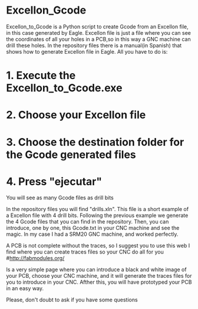 # Excellon_Gcode
Excellon_to_Gcode is a Python script to create Gcode from an Excellon file, in this case generated by Eagle.
Excellon file is just a file where you can see the coordinates of all your holes in a PCB,so in this way a GNC machine can drill these holes.
In the repository files there is a manual(in Spanish) that shows how to generate Excellon file in Eagle.
All you have to do is:
#   1. Execute the Excellon_to_Gcode.exe
#   2. Choose your Excellon file
#   3. Choose the destination folder for the Gcode generated files
#   4. Press "ejecutar"
You will see as many Gcode files as drill bits

In the repository files you will find "drills.xln". This file is a short example of a Excellon file with 4 drill bits. Following the previous example
we generate the 4 Gcode files that you can find in the repository.
Then, you can introduce, one by one, this Gcode.txt in your CNC machine and see the magic. In my case I had a SRM20 GNC machine, and worked perfectly.

A PCB is not complete without the traces, so I suggest you to use this web I find where you can create traces files so your CNC do all for you
#http://fabmodules.org/

Is a very simple page where you can introduce a black and white image of your PCB, choose your CNC machine, and it will generate the traces files
for you to introduce in your CNC. Afther this, you will have prototyped your PCB in an easy way. 

Please, don't doubt to ask if you have some questions

